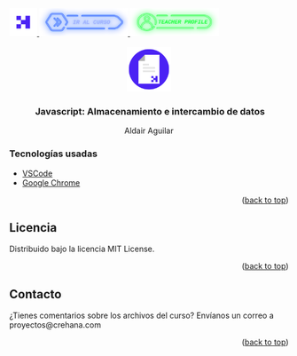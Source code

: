 <div id="top"> <a href="https://www.crehana.com"><img src="images/logo.png" alt="Logo" width="50" height="50">    </a>    <a href="https://www.crehana.com/clases/v2/13139/detalle/">        <img src="images/curso.png" alt="Logo" width="160" height="50">    </a>    <a href="https://mx.linkedin.com/in/hectoraldairaguilar">        <img src="images/teacher.png" alt="Logo" width="160" height="50">    </a>    </div>    <!-- PROJECT LOGO -->    <br />    <div align="center">    <a href="https://github.com/crehana-studentxp/react_fundamentos-dulcinea_pena">        <img src="images/project.png" alt="Logo" width="80" height="80">    </a>    <h3 align="center"> Javascript: Almacenamiento e intercambio de datos</h3>    <p align="center">Aldair Aguilar    </div>    <h3> Tecnologías usadas </h3>

* [VSCode](https://code.visualstudio.com/)
* [Google Chrome](https://www.google.com/intl/es-419/chrome/) 

 
<p align="right">(<a href="#top">back to top</a>)</p>    <!-- LICENSE -->    <h2> Licencia </h2>   Distribuido bajo la licencia MIT License.     <p align="right">(<a href="#top">back to top</a>)</p>    <!-- CONTACT -->    <h2> Contacto </h2>   ¿Tienes comentarios sobre los archivos del curso? Envíanos un correo a proyectos@crehana.com    <p align="right">(<a href="#top">back to top</a>)</p>
